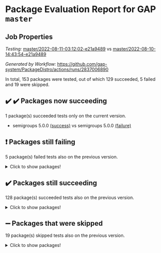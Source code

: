 # Package Evaluation Report for GAP `master`

## Job Properties

*Testing:* [master/2022-08-11-03:12:02-e21a9489](https://github.com/gap-system/PackageDistro/blob/data/reports/master/2022-08-11-03:12:02-e21a9489) vs [master/2022-08-10-14:43:54-e21a9489](https://github.com/gap-system/PackageDistro/blob/data/reports/master/2022-08-10-14:43:54-e21a9489)

*Generated by Workflow:* https://github.com/gap-system/PackageDistro/actions/runs/2837006890

In total, 153 packages were tested, out of which 129 succeeded, 5 failed and 19 were skipped.

## :heavy_check_mark: :heavy_check_mark: Packages now succeeding

1 package(s) succeeded tests only on the current version.
- semigroups 5.0.0 [(success)](https://github.com/gap-system/PackageDistro/runs/7779541534?check_suite_focus=true) vs semigroups 5.0.0 [(failure)](https://github.com/gap-system/PackageDistro/runs/7768751329?check_suite_focus=true)

## :exclamation: Packages still failing

5 package(s) failed tests also on the previous version.
<details><summary>Click to show packages!</summary>

- francy 1.2.4 [(failure)](https://github.com/gap-system/PackageDistro/runs/7779538084?check_suite_focus=true)
- hap 1.46 [(failure)](https://github.com/gap-system/PackageDistro/runs/7779538613?check_suite_focus=true)
- packagemanager 1.2 [(failure)](https://github.com/gap-system/PackageDistro/runs/7779540791?check_suite_focus=true)
- recog 1.3.2 [(failure)](https://github.com/gap-system/PackageDistro/runs/7779541322?check_suite_focus=true)
- yangbaxter 0.10.0 [(failure)](https://github.com/gap-system/PackageDistro/runs/7779543141?check_suite_focus=true)
</details>

## :heavy_check_mark: Packages still succeeding

128 package(s) succeeded tests also on the previous version.
<details><summary>Click to show packages!</summary>

- ace 5.5 [(success)](https://github.com/gap-system/PackageDistro/runs/7779535633?check_suite_focus=true)
- aclib 1.3.2 [(success)](https://github.com/gap-system/PackageDistro/runs/7779535684?check_suite_focus=true)
- agt 0.2 [(success)](https://github.com/gap-system/PackageDistro/runs/7779535729?check_suite_focus=true)
- alnuth 3.2.1 [(success)](https://github.com/gap-system/PackageDistro/runs/7779535785?check_suite_focus=true)
- anupq 3.2.6 [(success)](https://github.com/gap-system/PackageDistro/runs/7779535842?check_suite_focus=true)
- atlasrep 2.1.4 [(success)](https://github.com/gap-system/PackageDistro/runs/7779535888?check_suite_focus=true)
- autodoc 2022.07.10 [(success)](https://github.com/gap-system/PackageDistro/runs/7779535937?check_suite_focus=true)
- automata 1.15 [(success)](https://github.com/gap-system/PackageDistro/runs/7779535991?check_suite_focus=true)
- automgrp 1.3.2 [(success)](https://github.com/gap-system/PackageDistro/runs/7779536048?check_suite_focus=true)
- autpgrp 1.11 [(success)](https://github.com/gap-system/PackageDistro/runs/7779536106?check_suite_focus=true)
- cap 2022.07-01 [(success)](https://github.com/gap-system/PackageDistro/runs/7779536162?check_suite_focus=true)
- caratinterface 2.3.4 [(success)](https://github.com/gap-system/PackageDistro/runs/7779536220?check_suite_focus=true)
- cddinterface 2020.06.24 [(success)](https://github.com/gap-system/PackageDistro/runs/7779536263?check_suite_focus=true)
- circle 1.6.5 [(success)](https://github.com/gap-system/PackageDistro/runs/7779536332?check_suite_focus=true)
- classicpres 1.22 [(success)](https://github.com/gap-system/PackageDistro/runs/7779536385?check_suite_focus=true)
- cohomolo 1.6.10 [(success)](https://github.com/gap-system/PackageDistro/runs/7779536437?check_suite_focus=true)
- congruence 1.2.4 [(success)](https://github.com/gap-system/PackageDistro/runs/7779536474?check_suite_focus=true)
- corelg 1.56 [(success)](https://github.com/gap-system/PackageDistro/runs/7779536541?check_suite_focus=true)
- crime 1.6 [(success)](https://github.com/gap-system/PackageDistro/runs/7779536594?check_suite_focus=true)
- crisp 1.4.5 [(success)](https://github.com/gap-system/PackageDistro/runs/7779536648?check_suite_focus=true)
- crypting 0.10 [(success)](https://github.com/gap-system/PackageDistro/runs/7779536704?check_suite_focus=true)
- cryst 4.1.25 [(success)](https://github.com/gap-system/PackageDistro/runs/7779536761?check_suite_focus=true)
- crystcat 1.1.10 [(success)](https://github.com/gap-system/PackageDistro/runs/7779536822?check_suite_focus=true)
- ctbllib 1.3.4 [(success)](https://github.com/gap-system/PackageDistro/runs/7779536882?check_suite_focus=true)
- cubefree 1.19 [(success)](https://github.com/gap-system/PackageDistro/runs/7779536966?check_suite_focus=true)
- curlinterface 2.2.2 [(success)](https://github.com/gap-system/PackageDistro/runs/7779537052?check_suite_focus=true)
- cvec 2.7.6 [(success)](https://github.com/gap-system/PackageDistro/runs/7779537102?check_suite_focus=true)
- datastructures 0.2.7 [(success)](https://github.com/gap-system/PackageDistro/runs/7779537148?check_suite_focus=true)
- deepthought 1.0.5 [(success)](https://github.com/gap-system/PackageDistro/runs/7779537193?check_suite_focus=true)
- design 1.7 [(success)](https://github.com/gap-system/PackageDistro/runs/7779537232?check_suite_focus=true)
- difsets 2.3.1 [(success)](https://github.com/gap-system/PackageDistro/runs/7779537268?check_suite_focus=true)
- digraphs 1.5.3 [(success)](https://github.com/gap-system/PackageDistro/runs/7779537307?check_suite_focus=true)
- edim 1.3.5 [(success)](https://github.com/gap-system/PackageDistro/runs/7779537341?check_suite_focus=true)
- example 4.3.2 [(success)](https://github.com/gap-system/PackageDistro/runs/7779537385?check_suite_focus=true)
- factint 1.6.3 [(success)](https://github.com/gap-system/PackageDistro/runs/7779537426?check_suite_focus=true)
- ferret 1.0.8 [(success)](https://github.com/gap-system/PackageDistro/runs/7779537473?check_suite_focus=true)
- fga 1.4.0 [(success)](https://github.com/gap-system/PackageDistro/runs/7779537526?check_suite_focus=true)
- fining 1.5 [(success)](https://github.com/gap-system/PackageDistro/runs/7779537579?check_suite_focus=true)
- float 1.0.3 [(success)](https://github.com/gap-system/PackageDistro/runs/7779537653?check_suite_focus=true)
- format 1.4.3 [(success)](https://github.com/gap-system/PackageDistro/runs/7779537756?check_suite_focus=true)
- forms 1.2.8 [(success)](https://github.com/gap-system/PackageDistro/runs/7779537828?check_suite_focus=true)
- fplsa 1.2.5 [(success)](https://github.com/gap-system/PackageDistro/runs/7779537914?check_suite_focus=true)
- fr 2.4.10 [(success)](https://github.com/gap-system/PackageDistro/runs/7779538003?check_suite_focus=true)
- fwtree 1.3 [(success)](https://github.com/gap-system/PackageDistro/runs/7779538164?check_suite_focus=true)
- gbnp 1.0.5 [(success)](https://github.com/gap-system/PackageDistro/runs/7779538209?check_suite_focus=true)
- generalizedmorphismsforcap 2022.05-01 [(success)](https://github.com/gap-system/PackageDistro/runs/7779538264?check_suite_focus=true)
- genss 1.6.7 [(success)](https://github.com/gap-system/PackageDistro/runs/7779538320?check_suite_focus=true)
- gradedringforhomalg 2022.07-01 [(success)](https://github.com/gap-system/PackageDistro/runs/7779538357?check_suite_focus=true)
- grape 4.8.5 [(success)](https://github.com/gap-system/PackageDistro/runs/7779538398?check_suite_focus=true)
- groupoids 1.71 [(success)](https://github.com/gap-system/PackageDistro/runs/7779538455?check_suite_focus=true)
- grpconst 2.6.2 [(success)](https://github.com/gap-system/PackageDistro/runs/7779538493?check_suite_focus=true)
- guarana 0.96.3 [(success)](https://github.com/gap-system/PackageDistro/runs/7779538537?check_suite_focus=true)
- guava 3.16 [(success)](https://github.com/gap-system/PackageDistro/runs/7779538571?check_suite_focus=true)
- hapcryst 0.1.15 [(success)](https://github.com/gap-system/PackageDistro/runs/7779538660?check_suite_focus=true)
- hecke 1.5.3 [(success)](https://github.com/gap-system/PackageDistro/runs/7779538710?check_suite_focus=true)
- help 3.5 [(success)](https://github.com/gap-system/PackageDistro/runs/7779538736?check_suite_focus=true)
- idrel 2.44 [(success)](https://github.com/gap-system/PackageDistro/runs/7779538766?check_suite_focus=true)
- images 1.3.1 [(success)](https://github.com/gap-system/PackageDistro/runs/7779538796?check_suite_focus=true)
- intpic 0.3.0 [(success)](https://github.com/gap-system/PackageDistro/runs/7779538827?check_suite_focus=true)
- io 4.7.2 [(success)](https://github.com/gap-system/PackageDistro/runs/7779538861?check_suite_focus=true)
- irredsol 1.4.3 [(success)](https://github.com/gap-system/PackageDistro/runs/7779538913?check_suite_focus=true)
- json 2.1.0 [(success)](https://github.com/gap-system/PackageDistro/runs/7779538981?check_suite_focus=true)
- jupyterkernel 1.4.1 [(success)](https://github.com/gap-system/PackageDistro/runs/7779539078?check_suite_focus=true)
- jupyterviz 1.5.1 [(success)](https://github.com/gap-system/PackageDistro/runs/7779539176?check_suite_focus=true)
- kan 1.34 [(success)](https://github.com/gap-system/PackageDistro/runs/7779539262?check_suite_focus=true)
- kbmag 1.5.9 [(success)](https://github.com/gap-system/PackageDistro/runs/7779539373?check_suite_focus=true)
- laguna 3.9.5 [(success)](https://github.com/gap-system/PackageDistro/runs/7779539450?check_suite_focus=true)
- liealgdb 2.2.1 [(success)](https://github.com/gap-system/PackageDistro/runs/7779539506?check_suite_focus=true)
- liepring 2.7 [(success)](https://github.com/gap-system/PackageDistro/runs/7779539560?check_suite_focus=true)
- liering 2.4.2 [(success)](https://github.com/gap-system/PackageDistro/runs/7779539615?check_suite_focus=true)
- linearalgebraforcap 2022.06-03 [(success)](https://github.com/gap-system/PackageDistro/runs/7779539656?check_suite_focus=true)
- loops 3.4.2 [(success)](https://github.com/gap-system/PackageDistro/runs/7779539712?check_suite_focus=true)
- lpres 1.0.3 [(success)](https://github.com/gap-system/PackageDistro/runs/7779539783?check_suite_focus=true)
- majoranaalgebras 1.4 [(success)](https://github.com/gap-system/PackageDistro/runs/7779539835?check_suite_focus=true)
- mapclass 1.4.5 [(success)](https://github.com/gap-system/PackageDistro/runs/7779539927?check_suite_focus=true)
- matgrp 0.64 [(success)](https://github.com/gap-system/PackageDistro/runs/7779539986?check_suite_focus=true)
- modisom 2.5.3 [(success)](https://github.com/gap-system/PackageDistro/runs/7779540051?check_suite_focus=true)
- modulepresentationsforcap 2022.08-01 [(success)](https://github.com/gap-system/PackageDistro/runs/7779540125?check_suite_focus=true)
- monoidalcategories 2022.08-02 [(success)](https://github.com/gap-system/PackageDistro/runs/7779540177?check_suite_focus=true)
- nconvex 2020.11-04 [(success)](https://github.com/gap-system/PackageDistro/runs/7779540238?check_suite_focus=true)
- nilmat 1.4.2 [(success)](https://github.com/gap-system/PackageDistro/runs/7779540303?check_suite_focus=true)
- nock 1.5 [(success)](https://github.com/gap-system/PackageDistro/runs/7779540359?check_suite_focus=true)
- normalizinterface 1.3.4 [(success)](https://github.com/gap-system/PackageDistro/runs/7779540407?check_suite_focus=true)
- nq 2.5.8 [(success)](https://github.com/gap-system/PackageDistro/runs/7779540485?check_suite_focus=true)
- numericalsgps 1.3.1 [(success)](https://github.com/gap-system/PackageDistro/runs/7779540578?check_suite_focus=true)
- openmath 11.5.1 [(success)](https://github.com/gap-system/PackageDistro/runs/7779540660?check_suite_focus=true)
- orb 4.8.5 [(success)](https://github.com/gap-system/PackageDistro/runs/7779540729?check_suite_focus=true)
- patternclass 2.4.2 [(success)](https://github.com/gap-system/PackageDistro/runs/7779540858?check_suite_focus=true)
- permut 2.0.4 [(success)](https://github.com/gap-system/PackageDistro/runs/7779540904?check_suite_focus=true)
- polenta 1.3.10 [(success)](https://github.com/gap-system/PackageDistro/runs/7779540960?check_suite_focus=true)
- polymaking 0.8.6 [(success)](https://github.com/gap-system/PackageDistro/runs/7779541000?check_suite_focus=true)
- primgrp 3.4.2 [(success)](https://github.com/gap-system/PackageDistro/runs/7779541051?check_suite_focus=true)
- profiling 2.5.0 [(success)](https://github.com/gap-system/PackageDistro/runs/7779541086?check_suite_focus=true)
- qpa 1.34 [(success)](https://github.com/gap-system/PackageDistro/runs/7779541131?check_suite_focus=true)
- quagroup 1.8.3 [(success)](https://github.com/gap-system/PackageDistro/runs/7779541168?check_suite_focus=true)
- radiroot 2.9 [(success)](https://github.com/gap-system/PackageDistro/runs/7779541199?check_suite_focus=true)
- rcwa 4.7.0 [(success)](https://github.com/gap-system/PackageDistro/runs/7779541232?check_suite_focus=true)
- rds 1.8 [(success)](https://github.com/gap-system/PackageDistro/runs/7779541273?check_suite_focus=true)
- repndecomp 1.2.1 [(success)](https://github.com/gap-system/PackageDistro/runs/7779541360?check_suite_focus=true)
- repsn 3.1.0 [(success)](https://github.com/gap-system/PackageDistro/runs/7779541406?check_suite_focus=true)
- resclasses 4.7.3 [(success)](https://github.com/gap-system/PackageDistro/runs/7779541444?check_suite_focus=true)
- scscp 2.3.1 [(success)](https://github.com/gap-system/PackageDistro/runs/7779541475?check_suite_focus=true)
- sglppow 2.2 [(success)](https://github.com/gap-system/PackageDistro/runs/7779541606?check_suite_focus=true)
- sgpviz 0.999.5 [(success)](https://github.com/gap-system/PackageDistro/runs/7779541676?check_suite_focus=true)
- simpcomp 2.1.14 [(success)](https://github.com/gap-system/PackageDistro/runs/7779541736?check_suite_focus=true)
- singular 2020.12.18 [(success)](https://github.com/gap-system/PackageDistro/runs/7779541805?check_suite_focus=true)
- sla 1.5.3 [(success)](https://github.com/gap-system/PackageDistro/runs/7779541878?check_suite_focus=true)
- smallgrp 1.5 [(success)](https://github.com/gap-system/PackageDistro/runs/7779541954?check_suite_focus=true)
- smallsemi 0.6.13 [(success)](https://github.com/gap-system/PackageDistro/runs/7779542021?check_suite_focus=true)
- sonata 2.9.4 [(success)](https://github.com/gap-system/PackageDistro/runs/7779542094?check_suite_focus=true)
- sophus 1.27 [(success)](https://github.com/gap-system/PackageDistro/runs/7779542177?check_suite_focus=true)
- spinsym 1.5.2 [(success)](https://github.com/gap-system/PackageDistro/runs/7779542242?check_suite_focus=true)
- symbcompcc 1.3.2 [(success)](https://github.com/gap-system/PackageDistro/runs/7779542322?check_suite_focus=true)
- thelma 1.3 [(success)](https://github.com/gap-system/PackageDistro/runs/7779542388?check_suite_focus=true)
- tomlib 1.2.9 [(success)](https://github.com/gap-system/PackageDistro/runs/7779542442?check_suite_focus=true)
- toric 1.9.5 [(success)](https://github.com/gap-system/PackageDistro/runs/7779542521?check_suite_focus=true)
- toricvarieties 2022.07.13 [(success)](https://github.com/gap-system/PackageDistro/runs/7779542568?check_suite_focus=true)
- transgrp 3.6.3 [(success)](https://github.com/gap-system/PackageDistro/runs/7779542620?check_suite_focus=true)
- ugaly 4.0.3 [(success)](https://github.com/gap-system/PackageDistro/runs/7779542664?check_suite_focus=true)
- unipot 1.5 [(success)](https://github.com/gap-system/PackageDistro/runs/7779542726?check_suite_focus=true)
- unitlib 4.1.0 [(success)](https://github.com/gap-system/PackageDistro/runs/7779542779?check_suite_focus=true)
- utils 0.76 [(success)](https://github.com/gap-system/PackageDistro/runs/7779542821?check_suite_focus=true)
- uuid 0.7 [(success)](https://github.com/gap-system/PackageDistro/runs/7779542860?check_suite_focus=true)
- walrus 0.9991 [(success)](https://github.com/gap-system/PackageDistro/runs/7779542908?check_suite_focus=true)
- wedderga 4.10.2 [(success)](https://github.com/gap-system/PackageDistro/runs/7779542969?check_suite_focus=true)
- xmod 2.88 [(success)](https://github.com/gap-system/PackageDistro/runs/7779543029?check_suite_focus=true)
- xmodalg 1.22 [(success)](https://github.com/gap-system/PackageDistro/runs/7779543091?check_suite_focus=true)
- zeromqinterface 0.14 [(success)](https://github.com/gap-system/PackageDistro/runs/7779543212?check_suite_focus=true)
</details>

## :heavy_minus_sign: Packages that were skipped

19 package(s) skipped tests also on the previous version.
<details><summary>Click to show packages!</summary>

- 4ti2interface 2022.03-01 [(skipped)](https://github.com/gap-system/PackageDistro/runs/7779441919?check_suite_focus=true)
- browse 1.8.14 [(skipped)](https://github.com/gap-system/PackageDistro/runs/7779441919?check_suite_focus=true)
- examplesforhomalg 2022.03-01 [(skipped)](https://github.com/gap-system/PackageDistro/runs/7779441919?check_suite_focus=true)
- gapdoc 1.6.5 [(skipped)](https://github.com/gap-system/PackageDistro/runs/7779441919?check_suite_focus=true)
- gauss 2022.03-01 [(skipped)](https://github.com/gap-system/PackageDistro/runs/7779441919?check_suite_focus=true)
- gaussforhomalg 2022.03-01 [(skipped)](https://github.com/gap-system/PackageDistro/runs/7779441919?check_suite_focus=true)
- gradedmodules 2022.03-01 [(skipped)](https://github.com/gap-system/PackageDistro/runs/7779441919?check_suite_focus=true)
- homalg 2022.03-01 [(skipped)](https://github.com/gap-system/PackageDistro/runs/7779441919?check_suite_focus=true)
- homalgtocas 2022.07-01 [(skipped)](https://github.com/gap-system/PackageDistro/runs/7779441919?check_suite_focus=true)
- io_forhomalg 2022.03-01 [(skipped)](https://github.com/gap-system/PackageDistro/runs/7779441919?check_suite_focus=true)
- itc 1.5.1 [(skipped)](https://github.com/gap-system/PackageDistro/runs/7779441919?check_suite_focus=true)
- localizeringforhomalg 2022.03-01 [(skipped)](https://github.com/gap-system/PackageDistro/runs/7779441919?check_suite_focus=true)
- matricesforhomalg 2022.06-01 [(skipped)](https://github.com/gap-system/PackageDistro/runs/7779441919?check_suite_focus=true)
- modules 2022.03-01 [(skipped)](https://github.com/gap-system/PackageDistro/runs/7779441919?check_suite_focus=true)
- polycyclic 2.16 [(skipped)](https://github.com/gap-system/PackageDistro/runs/7779441919?check_suite_focus=true)
- ringsforhomalg 2022.07-01 [(skipped)](https://github.com/gap-system/PackageDistro/runs/7779441919?check_suite_focus=true)
- sco 2022.03-01 [(skipped)](https://github.com/gap-system/PackageDistro/runs/7779441919?check_suite_focus=true)
- toolsforhomalg 2022.05-01 [(skipped)](https://github.com/gap-system/PackageDistro/runs/7779441919?check_suite_focus=true)
- xgap 4.31 [(skipped)](https://github.com/gap-system/PackageDistro/runs/7779441919?check_suite_focus=true)
</details>


